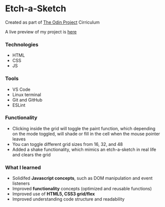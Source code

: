 # Etch-a-Sketch
Created as part of [The Odin Project](https://www.theodinproject.com/about) Cirriculum

A live preview of my project is [here](https://iamjessep.github.io/EtchSketch/)

### Technologies
* HTML
* CSS
* JS

### Tools
* VS Code
* Linux terminal
* Git and GitHub
* ESLint

### Functionality

* Clicking inside the grid will toggle the paint function, which depending on the mode toggled, will shade or fill in the cell when the mouse pointer leaves
* You can toggle different grid sizes from 16, 32, and 48
* Added a shake functionality, which mimics an etch-a-sketch in real life and clears the grid

### What I learned

* Solidifed **Javascript concepts**, such as DOM manipulation and event listeners
* Improved **functionality** concepts (optimized and reusable functions)
* Improved use of **HTML5, CSS3 grid/flex**
* Improved understanding code structure and readability
